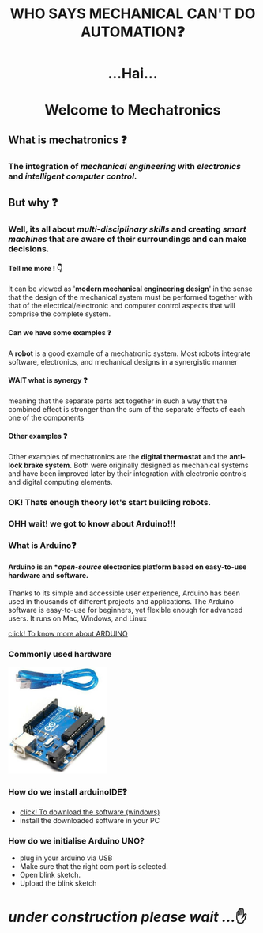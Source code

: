  # <p align="center"> WHO SAYS MECHANICAL CAN'T DO AUTOMATION:question:
# <p align="center">...Hai...
# <p align="center">Welcome to Mechatronics 
##  What is mechatronics :question:

### The integration of ***mechanical engineering*** with *electronics* and *intelligent computer control*.

## But why :question:

### Well, its all about *multi-disciplinary skills* and creating  _smart machines_ that are aware of their surroundings and can make decisions.

#### Tell me more ! :point_down:
It can be viewed as '**modern mechanical engineering design**' in the sense that the design of the mechanical system must be performed together with that of the electrical/electronic and computer control aspects that will comprise the complete system.

#### Can we have some examples :question:

A **robot** is a good example of a mechatronic system.
 Most robots integrate software, electronics, and mechanical designs in a synergistic manner
#### WAIT what is synergy :question:

meaning that the separate parts act together in such a way that the combined effect is stronger than the sum of the separate effects of each one of the components

#### Other examples :question:
 Other examples of mechatronics are the **digital thermostat** and the **anti-lock brake system.** Both were originally designed as mechanical systems and have been improved later by their integration with electronic controls and digital computing elements.

###  OK! Thats enough theory let's start building robots.

###  OHH wait! we got to know about Arduino!!!

###  What is Arduino:question:

#### Arduino is an **open-source* electronics platform based on easy-to-use hardware and software.

Thanks to its simple and accessible user experience, Arduino has been used in thousands of different projects and applications.
 The Arduino software is easy-to-use for beginners, yet flexible enough for advanced users. It runs on Mac, Windows, and Linux

[click! To know more about ARDUINO](https://www.arduino.cc/en/Guide/Introduction)

### Commonly used hardware 

<img src="images/ar3.jpg" width="200"></center></p>


###  How do we install arduinoIDE:question:

* [click! To download the software (windows)](https://www.arduino.cc/download_handler.php)
* install the downloaded software in your PC

###  How do we initialise Arduino UNO?
* plug in your arduino via USB
* Make sure that the right com port is selected.
* Open blink sketch.
* Upload the blink sketch

# *under construction please wait ...*:raised_hand:
